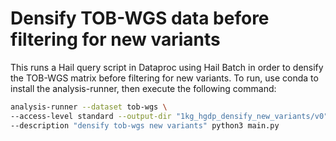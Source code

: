 # Densify TOB-WGS data before filtering for new variants

This runs a Hail query script in Dataproc using Hail Batch in order to densify the TOB-WGS matrix before filtering for new variants. To run, use conda to install the analysis-runner, then execute the following command:

```sh
analysis-runner --dataset tob-wgs \
--access-level standard --output-dir "1kg_hgdp_densify_new_variants/v0" \
--description "densify tob-wgs new variants" python3 main.py
```
